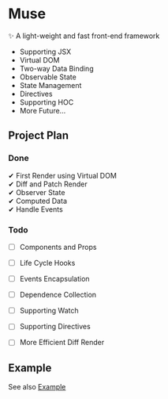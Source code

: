 # Muse

✨ A light-weight and fast front-end framework

* Supporting JSX  
* Virtual DOM  
* Two-way Data Binding  
* Observable State  
* State Management  
* Directives  
* Supporting HOC  
* More Future...


## Project Plan

### Done
✔ First Render using Virtual DOM   
✔ Diff and Patch Render  
✔ Observer State  
✔ Computed Data  
✔ Handle Events

### Todo
* [ ] Components and Props
* [ ] Life Cycle Hooks  
* [ ] Events Encapsulation
* [ ] Dependence Collection
* [ ] Supporting Watch
* [ ] Supporting Directives
* [ ] More Efficient Diff Render


## Example
See also [Example](https://github.com/HuQingyang/Muse/blob/master/example/index.js)
